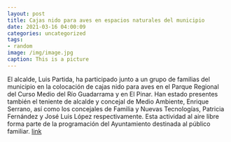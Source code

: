 ```yaml
---
layout: post
title: Cajas nido para aves en espacios naturales del municipio
date: 2021-03-16 04:00:09
categories: uncategorized
tags:
- random
image: /img/image.jpg
caption: This is a picture
---
```

El alcalde, Luis Partida, ha participado junto a un grupo de familias del municipio en la colocación de cajas nido para aves en el Parque Regional del Curso Medio del Río Guadarrama y en El Pinar. Han estado presentes también el teniente de alcalde y concejal de Medio Ambiente, Enrique Serrano, así como los concejales de Familia y Nuevas Tecnologías, Patricia Fernández y José Luis López respectivamente. Esta actividad al aire libre forma parte de la programación del Ayuntamiento destinada al público familiar. [link](https://www.ayto-villacanada.es/tu-ayuntamiento/cajas-nido-para-aves-en-espacios-naturales-del-municipio/)
